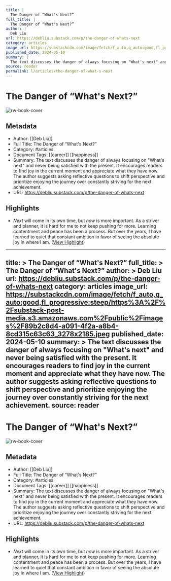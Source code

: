 ```yaml
---
title: |
  The Danger of “What's Next?”
full_title: |
  The Danger of “What's Next?”
author: |
  Deb Liu
url: https://debliu.substack.com/p/the-danger-of-whats-next
category: articles
image_url: https://substackcdn.com/image/fetch/f_auto,q_auto:good,fl_progressive:steep/https%3A%2F%2Fsubstack-post-media.s3.amazonaws.com%2Fpublic%2Fimages%2F89b2c8d4-a091-4f2a-a8b4-8cd315c63c63_3278x2185.jpeg
published_date: 2024-05-10
summary: |
  The text discusses the danger of always focusing on "What's next" and never being satisfied with the present. It encourages readers to find joy in the current moment and appreciate what they have now. The author suggests asking reflective questions to shift perspective and prioritize enjoying the journey over constantly striving for the next achievement.
source: reader
permalink: l/articles/the-danger-of-what-s-next
---
```

# The Danger of “What's Next?”

![rw-book-cover](https://substackcdn.com/image/fetch/f_auto,q_auto:good,fl_progressive:steep/https%3A%2F%2Fsubstack-post-media.s3.amazonaws.com%2Fpublic%2Fimages%2F89b2c8d4-a091-4f2a-a8b4-8cd315c63c63_3278x2185.jpeg)

## Metadata
- Author: [[Deb Liu]]
- Full Title: The Danger of “What's Next?”
- Category: #articles
- Document Tags: [[career]] [[happiness]] 
- Summary: The text discusses the danger of always focusing on "What's next" and never being satisfied with the present. It encourages readers to find joy in the current moment and appreciate what they have now. The author suggests asking reflective questions to shift perspective and prioritize enjoying the journey over constantly striving for the next achievement.
- URL: https://debliu.substack.com/p/the-danger-of-whats-next

## Highlights
- *Next* will come in its own time, but *now* is more important. As a striver and planner, it is hard for me to not keep pushing for more. Learning contentment and peace has been a process. But over the years, I have learned to quiet that constant ambition in favor of seeing the absolute joy in where I am. ([View Highlight](https://read.readwise.io/read/01hz23s7b0apkjjqedwgca3fv8))


---
title: >
  The Danger of “What's Next?”
full_title: >
  The Danger of “What's Next?”
author: >
  Deb Liu
url: https://debliu.substack.com/p/the-danger-of-whats-next
category: articles
image_url: https://substackcdn.com/image/fetch/f_auto,q_auto:good,fl_progressive:steep/https%3A%2F%2Fsubstack-post-media.s3.amazonaws.com%2Fpublic%2Fimages%2F89b2c8d4-a091-4f2a-a8b4-8cd315c63c63_3278x2185.jpeg
published_date: 2024-05-10
summary: >
  The text discusses the danger of always focusing on "What's next" and never being satisfied with the present. It encourages readers to find joy in the current moment and appreciate what they have now. The author suggests asking reflective questions to shift perspective and prioritize enjoying the journey over constantly striving for the next achievement.
source: reader
---
# The Danger of “What's Next?”

![rw-book-cover](https://substackcdn.com/image/fetch/f_auto,q_auto:good,fl_progressive:steep/https%3A%2F%2Fsubstack-post-media.s3.amazonaws.com%2Fpublic%2Fimages%2F89b2c8d4-a091-4f2a-a8b4-8cd315c63c63_3278x2185.jpeg)

## Metadata
- Author: [[Deb Liu]]
- Full Title: The Danger of “What's Next?”
- Category: #articles
- Document Tags: [[career]] [[happiness]] 
- Summary: The text discusses the danger of always focusing on "What's next" and never being satisfied with the present. It encourages readers to find joy in the current moment and appreciate what they have now. The author suggests asking reflective questions to shift perspective and prioritize enjoying the journey over constantly striving for the next achievement.
- URL: https://debliu.substack.com/p/the-danger-of-whats-next

## Highlights
- *Next* will come in its own time, but *now* is more important. As a striver and planner, it is hard for me to not keep pushing for more. Learning contentment and peace has been a process. But over the years, I have learned to quiet that constant ambition in favor of seeing the absolute joy in where I am. ([View Highlight](https://read.readwise.io/read/01hz23s7b0apkjjqedwgca3fv8))


